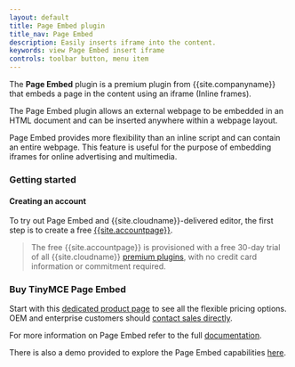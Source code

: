 ```yaml
---
layout: default
title: Page Embed plugin
title_nav: Page Embed
description: Easily inserts iframe into the content.
keywords: view Page Embed insert iframe
controls: toolbar button, menu item
---
```


The **Page Embed** plugin is a premium plugin from {{site.companyname}} that embeds a page in the content using an iframe (Inline frames).

The Page Embed plugin allows an external webpage to be embedded in an HTML document and can be inserted anywhere within a webpage layout.

Page Embed provides more flexibility than an inline script and can contain an entire webpage. This feature is useful for the purpose of embedding iframes for online advertising and multimedia.

### Getting started

#### Creating an account

To try out Page Embed and {{site.cloudname}}-delivered editor, the first step is to create a free [{{site.accountpage}}](https://www.tiny.cloud/download/).

> The free {{site.accountpage}} is provisioned with a free 30-day trial of all {{site.cloudname}} [premium plugins]({{site.cloudextensions}}), with no credit card information or commitment required.

### Buy TinyMCE Page Embed

Start with this [dedicated product page]({{site.productpages}}/page-embed/) to see all the flexible pricing options. OEM and enterprise customers should [contact sales directly](https://www.tiny.cloud/contact/).

For more information on Page Embed refer to the full [documentation]({{site.baseurl}}/plugins/pageembed/).

There is also a demo provided to explore the Page Embed capabilities [here]({{site.baseurl}}/demo/pageembed/).
